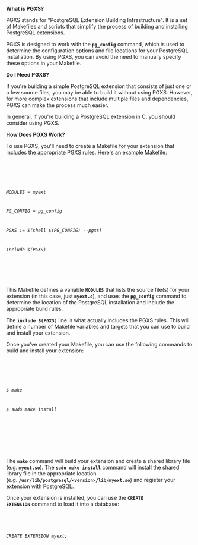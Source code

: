 <p><strong>What is PGXS?</strong></p>
<p>PGXS stands for "PostgreSQL Extension Building Infrastructure". It is a set of Makefiles and scripts that simplify the process of building and installing PostgreSQL extensions.</p>
<p>PGXS is designed to work with the&nbsp;<code><strong>pg_config</strong></code>&nbsp;command, which is used to determine the configuration options and file locations for your PostgreSQL installation. By using PGXS, you can avoid the need to manually specify these options in your Makefile.</p>
<p><strong>Do I Need PGXS?</strong></p>
<p>If you're building a simple PostgreSQL extension that consists of just one or a few source files, you may be able to build it without using PGXS. However, for more complex extensions that include multiple files and dependencies, PGXS can make the process much easier.</p>
<p>In general, if you're building a PostgreSQL extension in C, you should consider using PGXS.</p>
<p><strong>How Does PGXS Work?</strong></p>
<p>To use PGXS, you'll need to create a Makefile for your extension that includes the appropriate PGXS rules. Here's an example Makefile:</p>
<code>
<p>&nbsp;</p>
<p><em>MODULES = myext</em></p>
<p><em>PG_CONFIG = pg_config</em></p>
<p><em>PGXS := $(shell $(PG_CONFIG) --pgxs)</em></p>
<p><em>include $(PGXS)</em></p>
<p>&nbsp;</p>
</code>
<p>This Makefile defines a variable&nbsp;<code><strong>MODULES</strong></code>&nbsp;that lists the source file(s) for your extension (in this case, just&nbsp;<code><strong>myext.c</strong></code>), and uses the&nbsp;<code><strong>pg_config</strong></code>&nbsp;command to determine the location of the PostgreSQL installation and include the appropriate build rules.</p>
<p>The&nbsp;<code><strong>include $(PGXS)</strong></code>&nbsp;line is what actually includes the PGXS rules. This will define a number of Makefile variables and targets that you can use to build and install your extension.</p>
<p>Once you've created your Makefile, you can use the following commands to build and install your extension:</p>
<code>
<p>&nbsp;</p>
<p><em>$ make</em></p>
<p><em>$ sudo make install</em></p>
<p><em>&nbsp;</em></p>
</code>
<p>&nbsp;</p>
<p>The&nbsp;<code><strong>make</strong></code>&nbsp;command will build your extension and create a shared library file (e.g.&nbsp;<code><strong>myext.so</strong></code>). The&nbsp;<code><strong>sudo make install</strong></code>&nbsp;command will install the shared library file in the appropriate location (e.g.&nbsp;<code><strong>/usr/lib/postgresql/&lt;version&gt;/lib/myext.so</strong></code>) and register your extension with PostgreSQL.</p>
<p>Once your extension is installed, you can use the&nbsp;<code><strong>CREATE EXTENSION</strong></code>&nbsp;command to load it into a database:</p>
<p>&nbsp;</p>
<code>
<p><em>CREATE EXTENSION myext;</em></p>
</code>